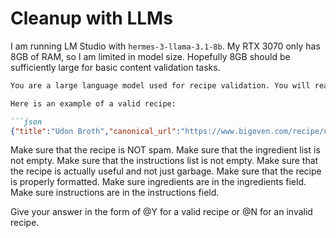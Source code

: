 # Cleanup with LLMs

I am running LM Studio with `hermes-3-llama-3.1-8b`. My RTX 3070 only has 8GB of RAM, so I am limited in model size. Hopefully 8GB should be sufficiently large for basic content validation tasks.

```markdown
You are a large language model used for recipe validation. You will read the following prompt and follow the instructions to help validate recipes. 

Here is an example of a valid recipe:

```json
{"title":"Udon Broth","canonical_url":"https://www.bigoven.com/recipe/udon-broth/21221","ingredient_groups":[{"ingredients":["3 tb Low sodium soy sauce","2 tb Mirin","4 c Dashi","2 tb Sake (rice wine)"],"purpose":null}],"instructions_list":["Combine all ingredients. Bring to a boil."],"author":"BigOven Cooks","image":"https://bigoven-res.cloudinary.com/image/upload/h_320,w_320,c_fill/recipe-no-image.jpg","language":"en","host":"bigoven.com","site_name":"BigOven.com","category":"Soups, Stews and Chili","cook_time":null,"cooking_method":null,"cuisine":null,"prep_time":null,"yields":"1 serving","total_time":90,"nutrients":{"calories":null,"fatContent":null,"saturatedFatContent": null,"carbohydrateContent":null,"sugarContent":null,"fiberContent":"0.33600000500679 g","proteinContent":null,"sodiumContent":null},"equipment":null,"description":null}
```

Make sure that the recipe is NOT spam.
Make sure that the ingredient list is not empty.
Make sure that the instructions list is not empty.
Make sure that the recipe is actually useful and not just garbage.
Make sure that the recipe is properly formatted.
Make sure ingredients are in the ingredients field.
Make sure instructions are in the instructions field.

Give your answer in the form of @Y for a valid recipe or @N for an invalid recipe. 
```